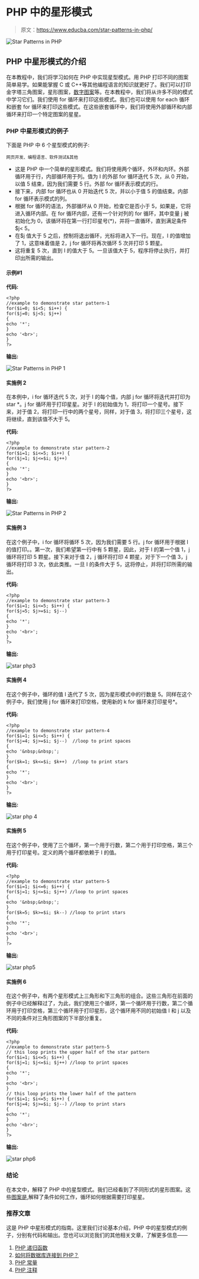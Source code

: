 # PHP 中的星形模式

> 原文：<https://www.educba.com/star-patterns-in-php/>

![Star Patterns in PHP](img/e59909ab5339edb278a74044ac61c263.png)



## PHP 中星形模式的介绍

在本教程中，我们将学习如何在 PHP 中实现星型模式。用 PHP 打印不同的图案简单易学。如果能掌握 C 或 C++等其他编程语言的知识就更好了。我们可以打印金字塔三角图案，星形图案，[数字图案](https://www.educba.com/number-patterns-in-java/)等。在本教程中，我们将从许多不同的模式中学习它们。我们使用 for 循环来打印这些模式。我们也可以使用 for each 循环和嵌套 for 循环来打印这些模式。在这些嵌套循环中，我们将使用外部循环和内部循环来打印一个特定图案的星星。

### PHP 中星形模式的例子

下面是 PHP 中 6 个星型模式的例子:

<small>网页开发、编程语言、软件测试&其他</small>

*   这是 PHP 中一个简单的星形模式。我们将使用两个循环，外环和内环。外部循环用于行，内部循环用于列。值为 I 的外部 for 循环迭代 5 次，从 0 开始，以值 5 结束，因为我们需要 5 行。外部 for 循环表示模式的行。
*   接下来，内部 for 循环也从 0 开始迭代 5 次，并以小于值 5 的值结束。内部 for 循环表示模式的列。
*   根据 for 循环的语法，外部循环从 0 开始，检查它是否小于 5，如果是，它将进入循环内部。在 for 循环内部，还有一个针对列的 for 循环，其中变量 j 被初始化为 0，该循环将在第一行打印星号(*)，并将一直循环，直到满足条件$j< 5。
*   在$j 值大于 5 之后，控制将退出循环，光标将进入下一行。现在，I 的值增加了 1，这意味着值是 2，j for 循环将再次循环 5 次并打印 5 颗星。
*   这将重复 5 次，直到 I 的值大于 5。一旦该值大于 5，程序将停止执行，并打印出所需的输出。

#### 示例#1

**代码:**

```
<?php
//example to demonstrate star pattern-1
for($i=0; $i<5; $i++) {
for($j=0; $j<5; $j++)
{
echo '*';
}
echo '<br>';
}
?>
```

**输出:**

![Star Patterns in PHP 1 ](img/ba2fde0c20a3570c39b01f1050be111f.png)



#### 实施例 2

在本例中，i for 循环迭代 5 次，对于 I 的每个值，内部 j for 循环将迭代并打印为 star *。j for 循环用于打印星星。对于 I 的初始值为 1，将打印一个星号。接下来，对于值 2，将打印一行中的两个星号，同样，对于值 3，将打印三个星号，这将继续，直到该值不大于 5。

**代码:**

```
<?php
//example to demonstrate star pattern-2
for($i=1; $i<=5; $i++) {
for($j=1; $j<=$i; $j++)
{
echo '*';
}
echo '<br>';
}
?>
```

**输出:**

![Star Patterns in PHP 2](img/1e8a8d345d6289887f130eb032a3cc70.png)



#### 实施例 3

在这个例子中，i for 循环将循环 5 次，因为我们需要 5 行。j for 循环用于根据 I 的值打印。。第一次，我们希望第一行中有 5 颗星，因此，对于 I 的第一个值 1，j 循环将打印 5 颗星。接下来对于值 2，j 循环将打印 4 颗星，对于下一个值 3，j 循环将打印 3 次，依此类推。一旦 I 的条件大于 5，这将停止，并将打印所需的输出。

**代码:**

```
<?php
//example to demonstrate star pattern-3
for($i=1; $i<=5; $i++) {
for($j=5; $j>=$i; $j--)
{
echo '*';
}
echo '<br>';
}
?>
```

**输出:**

![star php3](img/8a66e40784aa9d85425dd032b326eedf.png)



#### 实施例 4

在这个例子中，循环的值 I 迭代了 5 次，因为星形模式中的行数是 5。同样在这个例子中，我们使用 j for 循环来打印空格，使用新的 k for 循环来打印星号*。

**代码:**

```
<?php
//example to demonstrate star pattern-4
for($i=1; $i<=5; $i++) {
for($j=4; $j>=$i; $j--)  //loop to print spaces
{
echo '&nbsp;&nbsp;';
}
for($k=1; $k<=$i; $k++)  //loop to print stars
{
echo '*';
}
echo '<br>';
}
?>
```

**输出:**

![star php 4](img/0e2a911cc47b5a8a8caa893e54a173a5.png)



#### 实施例 5

在这个例子中，使用了三个循环，第一个用于行数，第二个用于打印空格，第三个用于打印星号。定义的两个循环都依赖于 I 的值。

**代码:**

```
<?php
//example to demonstrate star pattern-5
for($i=1; $i<=6; $i++) {
for($j=1; $j<=$i; $j++) //loop to print spaces
{
echo '&nbsp;&nbsp;';
}
for($k=5; $k>=$i; $k--) //loop to print stars
{
echo '*';
}
echo '<br>';
}
?>
```

**输出:**

![star php5](img/c1fc12b090f9153cad8233ff16befaab.png)



#### 实施例 6

在这个例子中，有两个星形模式上三角形和下三角形的组合。这些三角形在前面的例子中已经解释过了，为此，我们使用三个循环，第一个循环用于行数，第二个循环用于打印空格，第三个循环用于打印星形，这个循环用不同的初始值 I 和 j 以及不同的条件对三角形图案的下半部分重复。

**代码:**

```
<?php
//example to demonstrate star pattern-5
// this loop prints the upper half of the star pattern
for($i=1; $i<=5; $i++) {
for($j=1; $j<=$i; $j++) //loop to print spaces
{
echo '*';
}
echo '<br>';
}
// this loop prints the lower half of the pattern
for($i=1; $i<=5; $i++) {
for($j=4; $j>=$i; $j--) //loop to print stars
{
echo '*';
}
echo '<br>';
}
?>
```

**输出:**

![star php6](img/8082d78b4c3d9ab2f26fd7a95a35fb12.png)



### 结论

在本文中，解释了 PHP 中的星型模式。我们已经看到了不同形式的星形图案。这些[图案是](https://www.educba.com/patterns-in-c-sharp/),解释了条件如何工作，循环如何根据需要打印星星。

### 推荐文章

这是 PHP 中星形模式的指南。这里我们讨论基本介绍，PHP 中的星型模式的例子，分别有代码和输出。您也可以浏览我们的其他相关文章，了解更多信息——

1.  [PHP 递归函数](https://www.educba.com/php-recursive-function/)
2.  [如何将数据库连接到 PHP？](https://www.educba.com/how-to-connect-database-to-php/)
3.  [PHP 常量](https://www.educba.com/php-constants/)
4.  [PHP 注释](https://www.educba.com/php-annotations/)





